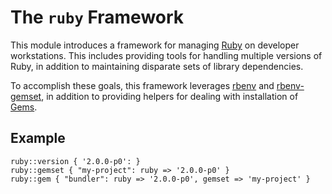 # The `ruby` Framework #

This module introduces a framework for managing [Ruby][Ruby] on developer
workstations. This includes providing tools for handling multiple versions of
Ruby, in addition to maintaining disparate sets of library dependencies.

To accomplish these goals, this framework leverages [rbenv][rbenv] and
[rbenv-gemset][rbenv-gemset], in addition to providing helpers for dealing with
installation of [Gems][rubygems].

## Example ##

``` puppet
ruby::version { '2.0.0-p0': }
ruby::gemset { "my-project": ruby => '2.0.0-p0' }
ruby::gem { "bundler": ruby => '2.0.0-p0', gemset => 'my-project' }
```

[Ruby]: http://www.ruby-lang.org
[rbenv]: https://github.com/sstephenson/rbenv
[rbenv-gemset]: https://github.com/jamis/rbenv-gemset
[rubygems]: http://rubygems.org
